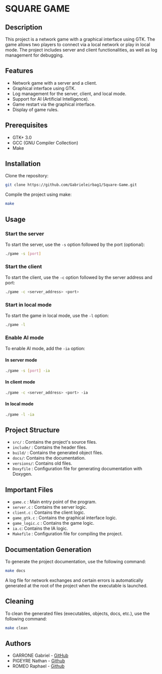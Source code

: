 # SQUARE GAME
## Description

This project is a network game with a graphical interface using GTK. The game allows two players to connect via a local network or play in local mode. The project includes server and client functionalities, as well as log management for debugging.

## Features

- Network game with a server and a client.
- Graphical interface using GTK.
- Log management for the server, client, and local mode.
- Support for AI (Artificial Intelligence).
- Game restart via the graphical interface.
- Display of game rules.

## Prerequisites

- GTK+ 3.0
- GCC (GNU Compiler Collection)
- Make

## Installation

Clone the repository:

```sh
git clone https://github.com/Gabrieleirbag1/Square-Game.git
```

Compile the project using make:

```sh
make
```

## Usage

### Start the server

To start the server, use the `-s` option followed by the port (optional):

```sh
./game -s [port]
```

### Start the client

To start the client, use the `-c` option followed by the server address and port:

```sh
./game -c <server_address> <port>
```

### Start in local mode

To start the game in local mode, use the `-l` option:

```sh
./game -l
```

### Enable AI mode

To enable AI mode, add the `-ia` option:

#### In server mode
```sh
./game -s [port] -ia
```
#### In client mode
```sh
./game -c <server_address> <port> -ia
```
#### In local mode
```sh
./game -l -ia
```

## Project Structure

- `src/` : Contains the project's source files.
- `include/` : Contains the header files.
- `build/` : Contains the generated object files.
- `docs/`: Contains the documentation.
- `versions/`: Contains old files.
- `Doxyfile` : Configuration file for generating documentation with Doxygen.

## Important Files

- `game.c` : Main entry point of the program.
- `server.c` : Contains the server logic.
- `client.c` : Contains the client logic.
- `game_gtk.c` : Contains the graphical interface logic.
- `game_logic.c` : Contains the game logic.
- `ia.c`: Contains the IA logic.
- `Makefile` : Configuration file for compiling the project.

## Documentation Generation

To generate the project documentation, use the following command:

```sh
make docs
```
A log file for network exchanges and certain errors is automatically generated at the root of the project when the executable is launched.

## Cleaning

To clean the generated files (executables, objects, docs, etc.), use the following command:

```sh
make clean
```

## Authors

- GARRONE Gabriel - [GitHub](https://github.com/Gabrieleirbag1)
- PIGEYRE Nathan - [Github](https://github.com/nathanpigeyre)
- ROMEO Raphael - [Github](https://github.com/raph-romeo)